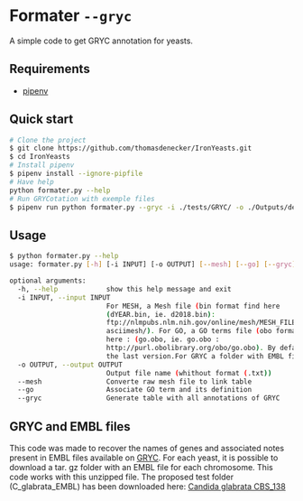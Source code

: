 # Formater `--gryc`

A simple code to get GRYC annotation for yeasts.

## Requirements
* [pipenv](https://github.com/kennethreitz/pipenv)

## Quick start

```bash
# Clone the project
$ git clone https://github.com/thomasdenecker/IronYeasts.git
$ cd IronYeasts
# Install pipenv
$ pipenv install --ignore-pipfile
# Have help
python formater.py --help
# Run GRYCotation with exemple files
$ pipenv run python formater.py --gryc -i ./tests/GRYC/ -o ./Outputs/demo_GRYC
```
## Usage
```bash
$ python formater.py --help
usage: formater.py [-h] [-i INPUT] [-o OUTPUT] [--mesh] [--go] [--gryc]

optional arguments:
  -h, --help            show this help message and exit
  -i INPUT, --input INPUT
                        For MESH, a Mesh file (bin format find here
                        (dYEAR.bin, ie. d2018.bin):
                        ftp://nlmpubs.nlm.nih.gov/online/mesh/MESH_FILES/
                        asciimesh/). For GO, a GO terms file (obo format find
                        here : (go.obo, ie. go.obo :
                        http://purl.obolibrary.org/obo/go.obo). By default,
                        the last version.For GRYC a folder with EMBL files
  -o OUTPUT, --output OUTPUT
                        Output file name (whithout format (.txt))
  --mesh                Converte raw mesh file to link table
  --go                  Associate GO term and its definition
  --gryc                Generate table with all annotations of GRYC
```
## GRYC and EMBL files

This code was made to recover the names of genes and associated notes present in EMBL files available on [GRYC](http://gryc.inra.fr/index.php?page=home). For each yeast, it is possible to download a tar. gz folder with an EMBL file for each chromosome. This code works with this unzipped file. The proposed test folder (C_glabrata_EMBL) has been downloaded here: [Candida glabrata CBS_138](http://gryc.inra.fr/index.php?page=download)
